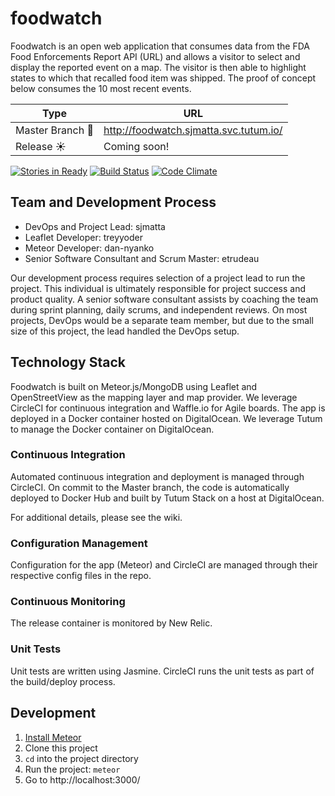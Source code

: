 # foodwatch

Foodwatch is an open web application that consumes data from the FDA Food Enforcements Report API (URL) and allows a visitor to select and display the reported event on a map.  The visitor is then able to highlight states to which that recalled food item was shipped.  The proof of concept below consumes the 10 most recent events.

Type | URL
---- | ---
Master Branch :rocket: | http://foodwatch.sjmatta.svc.tutum.io/
Release :sunny: | Coming soon!

[![Stories in Ready](https://badge.waffle.io/DistributedInformationTechnologies/foodwatch.png?label=ready&title=Ready)](https://waffle.io/DistributedInformationTechnologies/foodwatch)
[![Build Status](https://circleci.com/gh/DistributedInformationTechnologies/foodwatch/tree/master.png?style=shield)](https://circleci.com/gh/DistributedInformationTechnologies/foodwatch)
[![Code Climate](https://codeclimate.com/github/DistributedInformationTechnologies/foodwatch/badges/gpa.svg)](https://codeclimate.com/github/DistributedInformationTechnologies/foodwatch)

## Team and Development Process
- DevOps and Project Lead: sjmatta
- Leaflet Developer: treyyoder
- Meteor Developer: dan-nyanko
- Senior Software Consultant and Scrum Master: etrudeau

Our development process requires selection of a project lead to run the project.  This individual is ultimately responsible for project success and product quality.  A senior software consultant assists by coaching the team during sprint planning, daily scrums, and independent reviews.  On most projects, DevOps would be a separate team member, but due to the small size of this project, the lead handled the DevOps setup.

## Technology Stack
Foodwatch is built on Meteor.js/MongoDB using Leaflet and OpenStreetView as the mapping layer and map provider.  We leverage CircleCI for continuous integration and Waffle.io for Agile boards.  The app is deployed in a Docker container hosted on DigitalOcean.  We leverage Tutum to manage the Docker container on DigitalOcean.

### Continuous Integration

Automated continuous integration and deployment is managed through CircleCI. On commit to the Master branch, the code is automatically deployed to Docker Hub and built by Tutum Stack on a host at DigitalOcean.

For additional details, please see the wiki.

### Configuration Management

Configuration for the app (Meteor) and CircleCI are managed through their respective config files in the repo. 

### Continuous Monitoring

The release container is monitored by New Relic.

### Unit Tests

Unit tests are written using Jasmine.  CircleCI runs the unit tests as part of the build/deploy process.

## Development
1. [Install Meteor](https://www.meteor.com/install)
2. Clone this project
3. ```cd``` into the project directory
4. Run the project: ```meteor```
5. Go to http://localhost:3000/




